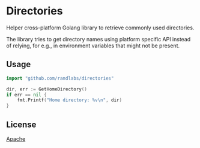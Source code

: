 # Directories

Helper cross-platform Golang library to retrieve commonly used directories.

The library tries to get directory names using platform specific API instead of relying, for e.g., in environment variables that might not be present.

## Usage

```go
import "github.com/randlabs/directories"
```

```go
dir, err := GetHomeDirectory()
if err == nil {
	fmt.Printf("Home directory: %v\n", dir)
} 
```

## License

[Apache](/LICENSE)
